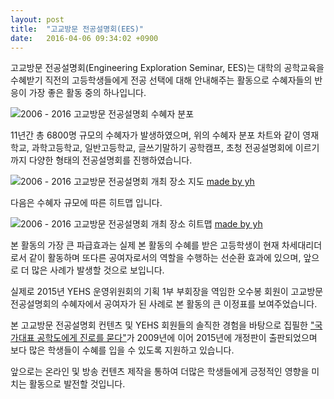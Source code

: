 ```yaml
---
layout: post
title:  "고교방문 전공설명회(EES)"
date:   2016-04-06 09:34:02 +0900
---
```


고교방문 전공설명회(Engineering Exploration Seminar, EES)는 대학의 공학교육을 수혜받기 직전의 고등학생들에게 전공 선택에 대해 안내해주는 활동으로 수혜자들의 반응이 가장 좋은 활동 중의 하나입니다.

![2006 - 2016 고교방문 전공설명회 수혜자 분포]({{site.url}}/yehsdata/img/2016_YEHS_EES_circle.png)

11년간 총 6800명 규모의 수혜자가 발생하였으며, 위의 수혜자 분포 차트와 같이 영재학교, 과학고등학교, 일반고등학교, 글쓰기말하기 공학캠프, 초청 전공설명회에 이르기까지 다양한 형태의 전공설명회를 진행하였습니다.

![2006 - 2016 고교방문 전공설명회 개최 장소 지도]({{site.url}}/yehsdata/img/2016_YEHS_EES_pointmap.png)
[made by yh](http://54.200.131.9/)

다음은 수혜자 규모에 따른 히트맵 입니다.

![2006 - 2016 고교방문 전공설명회 개최 장소 히트맵]({{site.url}}/yehsdata/img/2016_YEHS_EES_heatmap.png)
[made by yh](http://54.200.131.9/)

본 활동의 가장 큰 파급효과는 실제 본 활동의 수혜를 받은 고등학생이 현재 차세대리더로서 같이 활동하며 또다른 공여자로서의 역할을 수행하는 선순환 효과에 있으며, 앞으로 더 많은 사례가 발생할 것으로 보입니다. 

실제로 2015년 YEHS 운영위원회의 기획 1부 부회장을 역임한 오수봉 회원이 고교방문 전공설명회의 수혜자에서 공여자가 된 사례로 본 활동의 큰 이정표를 보여주었습니다.

본 고교방문 전공설명회 컨텐츠 및 YEHS 회원들의 솔직한 경험을 바탕으로 집필한 ["국가대표 공학도에게 진로를 묻다"](http://book.naver.com/bookdb/book_detail.nhn?bid=9686100)가 2009년에 이어 2015년에 개정판이 출판되었으며 보다 많은 학생들이 수혜를 입을 수 있도록 지원하고 있습니다.

앞으로는 온라인 및 방송 컨텐츠 제작을 통하여 더많은 학생들에게 긍정적인 영향을 미치는 활동으로 발전할 것입니다. 
